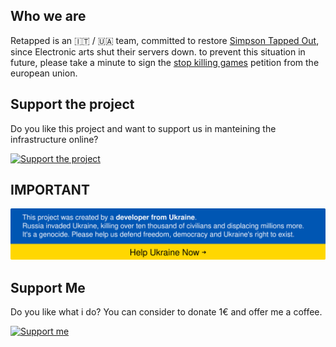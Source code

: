 ## Who we are

Retapped is an 🇮🇹 / 🇺🇦 team, committed to restore [Simpson Tapped Out](https://en.wikipedia.org/wiki/The_Simpsons:_Tapped_Out), since Electronic arts shut their servers down.
to prevent this situation in future, please take a minute to sign the [stop killing games](https://www.stopkillinggames.com/) petition from the european union. 

## Support the project

Do you like this project and want to support us in manteining the infrastructure online? 

<a href="https://patreon.com/retapped">![Support the project](https://img.shields.io/badge/support%20the%20project-black?style=for-the-badge&logo=patreon)</a>

## IMPORTANT

[![Stand With Ukraine](https://raw.githubusercontent.com/vshymanskyy/StandWithUkraine/main/banner-direct-single.svg)](https://stand-with-ukraine.pp.ua)

## Support Me

Do you like what i do? You can consider to donate 1€ and offer me a coffee. 

<a href="https://ko-fi.com/neverquest">![Support me](https://img.shields.io/badge/support%20me-white?style=for-the-badge&logo=ko-fi)</a>
